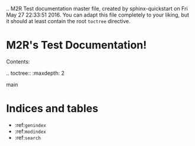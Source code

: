 .. M2R Test documentation master file, created by
   sphinx-quickstart on Fri May 27 22:33:51 2016.
   You can adapt this file completely to your liking, but it should at least
   contain the root `toctree` directive.

M2R's Test Documentation!
=========================

Contents:

.. toctree::
   :maxdepth: 2

   main



Indices and tables
==================

* :ref:`genindex`
* :ref:`modindex`
* :ref:`search`

